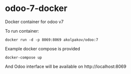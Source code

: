 # odoo-7-docker
Docker container for odoo v7

To run container:

```
docker run -d -p 8069:8069 akolpakov/odoo:7
```

Example docker compose is provided

```
docker-compose up
```

And Odoo interface will be available on http://localhost:8069
